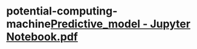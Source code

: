 # potential-computing-machine[Predictive_model - Jupyter Notebook.pdf](https://github.com/reddipanda/potential-computing-machine/files/10506185/Predictive_model.-.Jupyter.Notebook.pdf)
